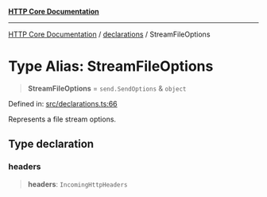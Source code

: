[**HTTP Core Documentation**](../../README.md)

***

[HTTP Core Documentation](../../README.md) / [declarations](../README.md) / StreamFileOptions

# Type Alias: StreamFileOptions

> **StreamFileOptions** = `send.SendOptions` & `object`

Defined in: [src/declarations.ts:66](https://github.com/stonemjs/http-core/blob/0d24f1311c8ffc69c0f21ab48badb00539c57ea4/src/declarations.ts#L66)

Represents a file stream options.

## Type declaration

### headers

> **headers**: `IncomingHttpHeaders`
